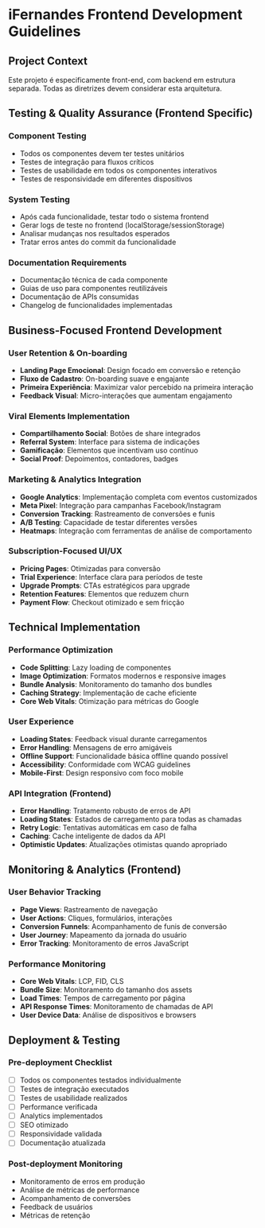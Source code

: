 # iFernandes Frontend Development Guidelines

## Project Context
Este projeto é especificamente front-end, com backend em estrutura separada. Todas as diretrizes devem considerar esta arquitetura.

## Testing & Quality Assurance (Frontend Specific)

### Component Testing
- Todos os componentes devem ter testes unitários
- Testes de integração para fluxos críticos
- Testes de usabilidade em todos os componentes interativos
- Testes de responsividade em diferentes dispositivos

### System Testing
- Após cada funcionalidade, testar todo o sistema frontend
- Gerar logs de teste no frontend (localStorage/sessionStorage)
- Analisar mudanças nos resultados esperados
- Tratar erros antes do commit da funcionalidade

### Documentation Requirements
- Documentação técnica de cada componente
- Guias de uso para componentes reutilizáveis
- Documentação de APIs consumidas
- Changelog de funcionalidades implementadas

## Business-Focused Frontend Development

### User Retention & On-boarding
- **Landing Page Emocional**: Design focado em conversão e retenção
- **Fluxo de Cadastro**: On-boarding suave e engajante
- **Primeira Experiência**: Maximizar valor percebido na primeira interação
- **Feedback Visual**: Micro-interações que aumentam engajamento

### Viral Elements Implementation
- **Compartilhamento Social**: Botões de share integrados
- **Referral System**: Interface para sistema de indicações
- **Gamificação**: Elementos que incentivam uso contínuo
- **Social Proof**: Depoimentos, contadores, badges

### Marketing & Analytics Integration
- **Google Analytics**: Implementação completa com eventos customizados
- **Meta Pixel**: Integração para campanhas Facebook/Instagram
- **Conversion Tracking**: Rastreamento de conversões e funis
- **A/B Testing**: Capacidade de testar diferentes versões
- **Heatmaps**: Integração com ferramentas de análise de comportamento

### Subscription-Focused UI/UX
- **Pricing Pages**: Otimizadas para conversão
- **Trial Experience**: Interface clara para períodos de teste
- **Upgrade Prompts**: CTAs estratégicos para upgrade
- **Retention Features**: Elementos que reduzem churn
- **Payment Flow**: Checkout otimizado e sem fricção

## Technical Implementation

### Performance Optimization
- **Code Splitting**: Lazy loading de componentes
- **Image Optimization**: Formatos modernos e responsive images
- **Bundle Analysis**: Monitoramento do tamanho dos bundles
- **Caching Strategy**: Implementação de cache eficiente
- **Core Web Vitals**: Otimização para métricas do Google

### User Experience
- **Loading States**: Feedback visual durante carregamentos
- **Error Handling**: Mensagens de erro amigáveis
- **Offline Support**: Funcionalidade básica offline quando possível
- **Accessibility**: Conformidade com WCAG guidelines
- **Mobile-First**: Design responsivo com foco mobile

### API Integration (Frontend)
- **Error Handling**: Tratamento robusto de erros de API
- **Loading States**: Estados de carregamento para todas as chamadas
- **Retry Logic**: Tentativas automáticas em caso de falha
- **Caching**: Cache inteligente de dados da API
- **Optimistic Updates**: Atualizações otimistas quando apropriado

## Monitoring & Analytics (Frontend)

### User Behavior Tracking
- **Page Views**: Rastreamento de navegação
- **User Actions**: Cliques, formulários, interações
- **Conversion Funnels**: Acompanhamento de funis de conversão
- **User Journey**: Mapeamento da jornada do usuário
- **Error Tracking**: Monitoramento de erros JavaScript

### Performance Monitoring
- **Core Web Vitals**: LCP, FID, CLS
- **Bundle Size**: Monitoramento do tamanho dos assets
- **Load Times**: Tempos de carregamento por página
- **API Response Times**: Monitoramento de chamadas de API
- **User Device Data**: Análise de dispositivos e browsers

## Deployment & Testing

### Pre-deployment Checklist
- [ ] Todos os componentes testados individualmente
- [ ] Testes de integração executados
- [ ] Testes de usabilidade realizados
- [ ] Performance verificada
- [ ] Analytics implementados
- [ ] SEO otimizado
- [ ] Responsividade validada
- [ ] Documentação atualizada

### Post-deployment Monitoring
- Monitoramento de erros em produção
- Análise de métricas de performance
- Acompanhamento de conversões
- Feedback de usuários
- Métricas de retenção